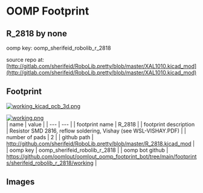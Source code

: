 # OOMP Footprint  
## R_2818  by none  
  
oomp key: oomp_sherifeid_robolib_r_2818  
  
source repo at: [http://gitlab.com/sherifeid/RoboLib.pretty/blob/master/XAL1010.kicad_mod](http://gitlab.com/sherifeid/RoboLib.pretty/blob/master/XAL1010.kicad_mod)  
## Footprint  
  
[![working_kicad_pcb_3d.png](working_kicad_pcb_3d_600.png)](working_kicad_pcb_3d.png)  
  
[![working.png](working_600.png)](working.png)  
| name | value | 
| --- | --- | 
| footprint name | R_2818 | 
| footprint description | Resistor SMD 2816, reflow soldering, Vishay (see WSL-VISHAY.PDF) | 
| number of pads | 2 | 
| github path | http://github.com/sherifeid/RoboLib.pretty/blob/master/R_2818.kicad_mod | 
| oomp key | oomp_sherifeid_robolib_r_2818 | 
| oomp bot github | https://github.com/oomlout/oomlout_oomp_footprint_bot/tree/main/footprints/sherifeid_robolib_r_2818/working | 
## Images  
